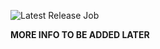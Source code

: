 ![Latest Release Job](https://github.com/arush-sal/tuigreet-greetd-dpkg-builder/workflows/Release%20Builder/badge.svg)

**MORE INFO TO BE ADDED LATER**
